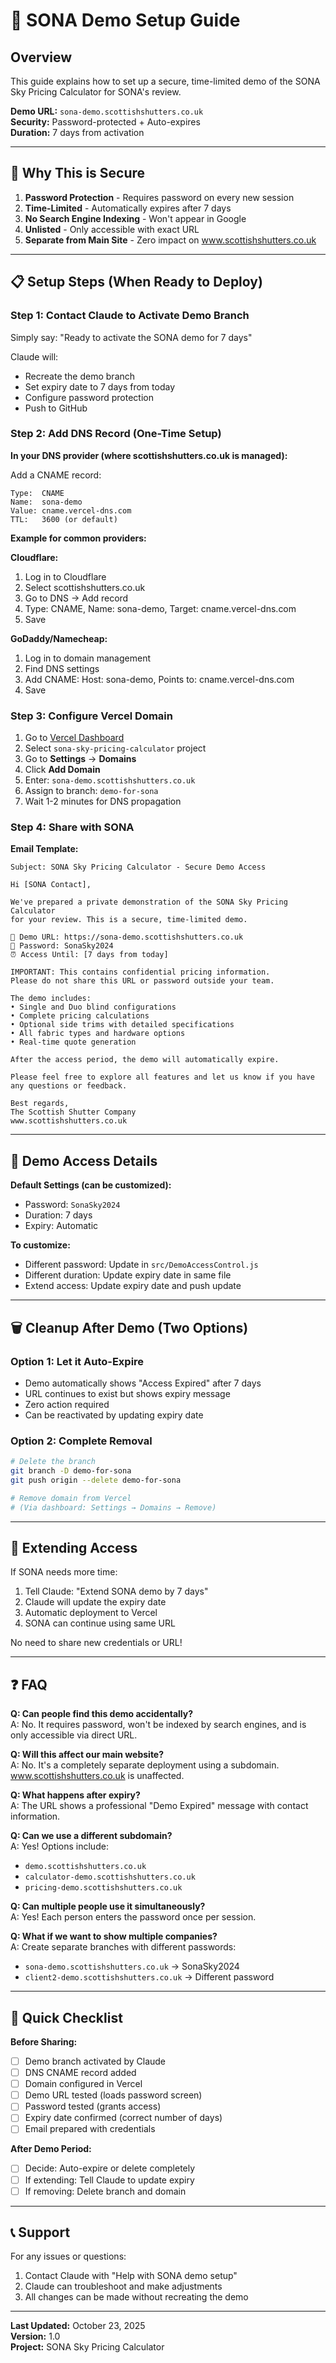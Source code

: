 # 🔐 SONA Demo Setup Guide

## Overview
This guide explains how to set up a secure, time-limited demo of the SONA Sky Pricing Calculator for SONA's review.

**Demo URL:** `sona-demo.scottishshutters.co.uk`  
**Security:** Password-protected + Auto-expires  
**Duration:** 7 days from activation

---

## 🎯 Why This is Secure

1. **Password Protection** - Requires password on every new session
2. **Time-Limited** - Automatically expires after 7 days
3. **No Search Engine Indexing** - Won't appear in Google
4. **Unlisted** - Only accessible with exact URL
5. **Separate from Main Site** - Zero impact on www.scottishshutters.co.uk

---

## 📋 Setup Steps (When Ready to Deploy)

### Step 1: Contact Claude to Activate Demo Branch

Simply say: "Ready to activate the SONA demo for 7 days"

Claude will:
- Recreate the demo branch
- Set expiry date to 7 days from today
- Configure password protection
- Push to GitHub

### Step 2: Add DNS Record (One-Time Setup)

**In your DNS provider (where scottishshutters.co.uk is managed):**

Add a CNAME record:
```
Type:  CNAME
Name:  sona-demo
Value: cname.vercel-dns.com
TTL:   3600 (or default)
```

**Example for common providers:**

**Cloudflare:**
1. Log in to Cloudflare
2. Select scottishshutters.co.uk
3. Go to DNS → Add record
4. Type: CNAME, Name: sona-demo, Target: cname.vercel-dns.com
5. Save

**GoDaddy/Namecheap:**
1. Log in to domain management
2. Find DNS settings
3. Add CNAME: Host: sona-demo, Points to: cname.vercel-dns.com
4. Save

### Step 3: Configure Vercel Domain

1. Go to [Vercel Dashboard](https://vercel.com/dashboard)
2. Select `sona-sky-pricing-calculator` project
3. Go to **Settings** → **Domains**
4. Click **Add Domain**
5. Enter: `sona-demo.scottishshutters.co.uk`
6. Assign to branch: `demo-for-sona`
7. Wait 1-2 minutes for DNS propagation

### Step 4: Share with SONA

**Email Template:**

```
Subject: SONA Sky Pricing Calculator - Secure Demo Access

Hi [SONA Contact],

We've prepared a private demonstration of the SONA Sky Pricing Calculator 
for your review. This is a secure, time-limited demo.

🔗 Demo URL: https://sona-demo.scottishshutters.co.uk
🔑 Password: SonaSky2024
⏰ Access Until: [7 days from today]

IMPORTANT: This contains confidential pricing information. 
Please do not share this URL or password outside your team.

The demo includes:
• Single and Duo blind configurations
• Complete pricing calculations
• Optional side trims with detailed specifications
• All fabric types and hardware options
• Real-time quote generation

After the access period, the demo will automatically expire.

Please feel free to explore all features and let us know if you have 
any questions or feedback.

Best regards,
The Scottish Shutter Company
www.scottishshutters.co.uk
```

---

## 🔑 Demo Access Details

**Default Settings (can be customized):**
- Password: `SonaSky2024`
- Duration: 7 days
- Expiry: Automatic

**To customize:**
- Different password: Update in `src/DemoAccessControl.js`
- Different duration: Update expiry date in same file
- Extend access: Update expiry date and push update

---

## 🗑️ Cleanup After Demo (Two Options)

### Option 1: Let it Auto-Expire
- Demo automatically shows "Access Expired" after 7 days
- URL continues to exist but shows expiry message
- Zero action required
- Can be reactivated by updating expiry date

### Option 2: Complete Removal
```bash
# Delete the branch
git branch -D demo-for-sona
git push origin --delete demo-for-sona

# Remove domain from Vercel
# (Via dashboard: Settings → Domains → Remove)
```

---

## 🔄 Extending Access

If SONA needs more time:

1. Tell Claude: "Extend SONA demo by 7 days"
2. Claude will update the expiry date
3. Automatic deployment to Vercel
4. SONA can continue using same URL

No need to share new credentials or URL!

---

## ❓ FAQ

**Q: Can people find this demo accidentally?**  
A: No. It requires password, won't be indexed by search engines, and is only accessible via direct URL.

**Q: Will this affect our main website?**  
A: No. It's a completely separate deployment using a subdomain. www.scottishshutters.co.uk is unaffected.

**Q: What happens after expiry?**  
A: The URL shows a professional "Demo Expired" message with contact information.

**Q: Can we use a different subdomain?**  
A: Yes! Options include:
   - `demo.scottishshutters.co.uk`
   - `calculator-demo.scottishshutters.co.uk`
   - `pricing-demo.scottishshutters.co.uk`

**Q: Can multiple people use it simultaneously?**  
A: Yes! Each person enters the password once per session.

**Q: What if we want to show multiple companies?**  
A: Create separate branches with different passwords:
   - `sona-demo.scottishshutters.co.uk` → SonaSky2024
   - `client2-demo.scottishshutters.co.uk` → Different password

---

## 🎯 Quick Checklist

**Before Sharing:**
- [ ] Demo branch activated by Claude
- [ ] DNS CNAME record added
- [ ] Domain configured in Vercel
- [ ] Demo URL tested (loads password screen)
- [ ] Password tested (grants access)
- [ ] Expiry date confirmed (correct number of days)
- [ ] Email prepared with credentials

**After Demo Period:**
- [ ] Decide: Auto-expire or delete completely
- [ ] If extending: Tell Claude to update expiry
- [ ] If removing: Delete branch and domain

---

## 📞 Support

For any issues or questions:
1. Contact Claude with "Help with SONA demo setup"
2. Claude can troubleshoot and make adjustments
3. All changes can be made without recreating the demo

---

**Last Updated:** October 23, 2025  
**Version:** 1.0  
**Project:** SONA Sky Pricing Calculator

